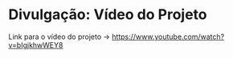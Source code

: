 # Divulgação: Vídeo do Projeto

Link para o vídeo do projeto -> https://www.youtube.com/watch?v=bIgjkhwWEY8

